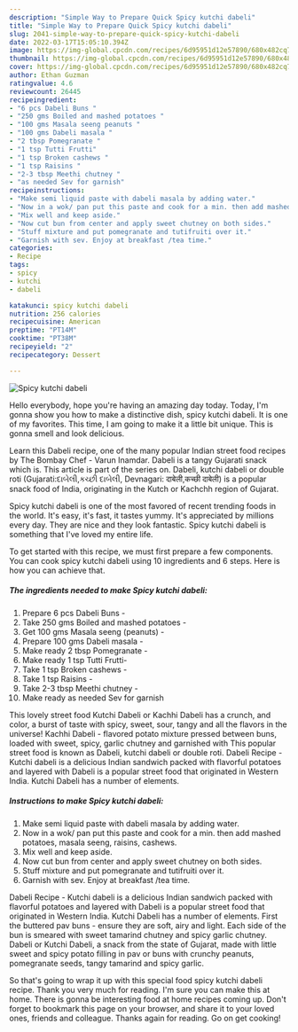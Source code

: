 ```yaml
---
description: "Simple Way to Prepare Quick Spicy kutchi dabeli"
title: "Simple Way to Prepare Quick Spicy kutchi dabeli"
slug: 2041-simple-way-to-prepare-quick-spicy-kutchi-dabeli
date: 2022-03-17T15:05:10.394Z
image: https://img-global.cpcdn.com/recipes/6d95951d12e57890/680x482cq70/spicy-kutchi-dabeli-recipe-main-photo.jpg
thumbnail: https://img-global.cpcdn.com/recipes/6d95951d12e57890/680x482cq70/spicy-kutchi-dabeli-recipe-main-photo.jpg
cover: https://img-global.cpcdn.com/recipes/6d95951d12e57890/680x482cq70/spicy-kutchi-dabeli-recipe-main-photo.jpg
author: Ethan Guzman
ratingvalue: 4.6
reviewcount: 26445
recipeingredient:
- "6 pcs Dabeli Buns "
- "250 gms Boiled and mashed potatoes "
- "100 gms Masala seeng peanuts "
- "100 gms Dabeli masala "
- "2 tbsp Pomegranate "
- "1 tsp Tutti Frutti"
- "1 tsp Broken cashews "
- "1 tsp Raisins "
- "2-3 tbsp Meethi chutney "
- "as needed Sev for garnish"
recipeinstructions:
- "Make semi liquid paste with dabeli masala by adding water."
- "Now in a wok/ pan put this paste and cook for a min. then add mashed potatoes, masala seeng, raisins, cashews."
- "Mix well and keep aside."
- "Now cut bun from center and apply sweet chutney on both sides."
- "Stuff mixture and put pomegranate and tutifruiti over it."
- "Garnish with sev. Enjoy at breakfast /tea time."
categories:
- Recipe
tags:
- spicy
- kutchi
- dabeli

katakunci: spicy kutchi dabeli 
nutrition: 256 calories
recipecuisine: American
preptime: "PT14M"
cooktime: "PT38M"
recipeyield: "2"
recipecategory: Dessert

---
```



![Spicy kutchi dabeli](https://img-global.cpcdn.com/recipes/6d95951d12e57890/680x482cq70/spicy-kutchi-dabeli-recipe-main-photo.jpg)

Hello everybody, hope you're having an amazing day today. Today, I'm gonna show you how to make a distinctive dish, spicy kutchi dabeli. It is one of my favorites. This time, I am going to make it a little bit unique. This is gonna smell and look delicious.

Learn this Dabeli recipe, one of the many popular Indian street food recipes by The Bombay Chef - Varun Inamdar. Dabeli is a tangy Gujarati snack which is. This article is part of the series on. Dabeli, kutchi dabeli or double roti (Gujarati:દાબેલી,કચ્છી દાબેલી, Devnagari: दाबेली,कच्छी दाबेली) is a popular snack food of India, originating in the Kutch or Kachchh region of Gujarat.

Spicy kutchi dabeli is one of the most favored of recent trending foods in the world. It's easy, it's fast, it tastes yummy. It's appreciated by millions every day. They are nice and they look fantastic. Spicy kutchi dabeli is something that I've loved my entire life.


To get started with this recipe, we must first prepare a few components. You can cook spicy kutchi dabeli using 10 ingredients and 6 steps. Here is how you can achieve that.

<!--inarticleads1-->

##### The ingredients needed to make Spicy kutchi dabeli:

1. Prepare 6 pcs Dabeli Buns -
1. Take 250 gms Boiled and mashed potatoes -
1. Get 100 gms Masala seeng (peanuts) -
1. Prepare 100 gms Dabeli masala -
1. Make ready 2 tbsp Pomegranate -
1. Make ready 1 tsp Tutti Frutti-
1. Take 1 tsp Broken cashews -
1. Take 1 tsp Raisins -
1. Take 2-3 tbsp Meethi chutney -
1. Make ready as needed Sev for garnish


This lovely street food Kutchi Dabeli or Kachhi Dabeli has a crunch, and color, a burst of taste with spicy, sweet, sour, tangy and all the flavors in the universe! Kachhi Dabeli - flavored potato mixture pressed between buns, loaded with sweet, spicy, garlic chutney and garnished with This popular street food is known as Dabeli, kutchi dabeli or double roti. Dabeli Recipe - Kutchi dabeli is a delicious Indian sandwich packed with flavorful potatoes and layered with Dabeli is a popular street food that originated in Western India. Kutchi Dabeli has a number of elements. 

<!--inarticleads2-->

##### Instructions to make Spicy kutchi dabeli:

1. Make semi liquid paste with dabeli masala by adding water.
1. Now in a wok/ pan put this paste and cook for a min. then add mashed potatoes, masala seeng, raisins, cashews.
1. Mix well and keep aside.
1. Now cut bun from center and apply sweet chutney on both sides.
1. Stuff mixture and put pomegranate and tutifruiti over it.
1. Garnish with sev. Enjoy at breakfast /tea time.


Dabeli Recipe - Kutchi dabeli is a delicious Indian sandwich packed with flavorful potatoes and layered with Dabeli is a popular street food that originated in Western India. Kutchi Dabeli has a number of elements. First the buttered pav buns - ensure they are soft, airy and light. Each side of the bun is smeared with sweet tamarind chutney and spicy garlic chutney. Dabeli or Kutchi Dabeli, a snack from the state of Gujarat, made with little sweet and spicy potato filling in pav or buns with crunchy peanuts, pomegranate seeds, tangy tamarind and spicy garlic. 

So that's going to wrap it up with this special food spicy kutchi dabeli recipe. Thank you very much for reading. I'm sure you can make this at home. There is gonna be interesting food at home recipes coming up. Don't forget to bookmark this page on your browser, and share it to your loved ones, friends and colleague. Thanks again for reading. Go on get cooking!
